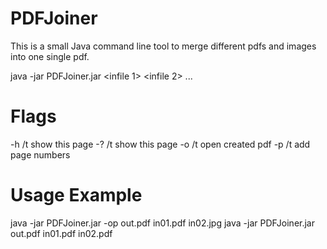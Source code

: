 # PDFJoiner
This is a small Java command line tool to merge different pdfs and images into one single pdf. 

java -jar PDFJoiner.jar <flags> <outfile> <infile 1> <infile 2> ... <infile n>

# Flags
-h /t show this page
-? /t show this page
-o /t open created pdf
-p /t add page numbers

# Usage Example
java -jar PDFJoiner.jar -op out.pdf in01.pdf in02.jpg
java -jar PDFJoiner.jar out.pdf in01.pdf in02.pdf
